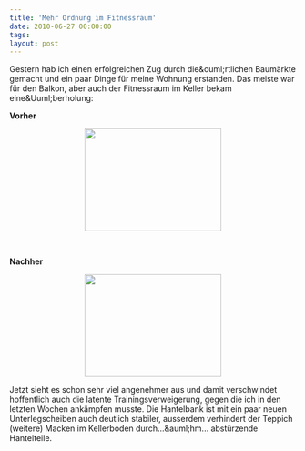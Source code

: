 ```yaml
---
title: 'Mehr Ordnung im Fitnessraum'
date: 2010-06-27 00:00:00 
tags: 
layout: post
---
```

<p>Gestern hab ich einen erfolgreichen Zug durch die&amp;ouml;rtlichen Baum&auml;rkte gemacht und ein paar Dinge f&uuml;r meine Wohnung erstanden. Das meiste war f&uuml;r den Balkon, aber auch der Fitnessraum im Keller bekam eine&amp;Uuml;berholung:</p>
<p><strong>Vorher</strong></p>
<p style="text-align: center;"><img src="http://posterous.com/getfile/files.posterous.com/import-rzzc/HqnmDmofCFGtapxxHAEvhkApcaaoriutfumElwcdlpbExaAvBrHIzmjmHBzb/media_httpfarm5static_Bvwqr.jpg.scaled500.jpg" width="240" height="180"/>
</p>
<p>&nbsp;</p>
<p><strong>Nachher</strong></p>
<p style="text-align: center;"><img src="http://posterous.com/getfile/files.posterous.com/import-rzzc/GosxzeocDIHoscbAeEvCbzqjArdcugsrxvoipdftqoefDwndhgnlzjkyGsvJ/media_httpfarm5static_eCcbf.jpg.scaled500.jpg" width="240" height="180"/>
</p>
<p>Jetzt sieht es schon sehr viel angenehmer aus und damit verschwindet hoffentlich auch die latente Trainingsverweigerung, gegen die ich in den letzten Wochen ank&auml;mpfen musste. Die Hantelbank ist mit ein paar neuen Unterlegscheiben auch deutlich stabiler, ausserdem verhindert der Teppich (weitere) Macken im Kellerboden durch...&amp;auml;hm... abst&uuml;rzende Hantelteile.</p>

